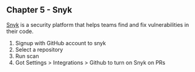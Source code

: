 ## Chapter 5 - Snyk

[Snyk](https://snyk.io/) is a security platform that helps teams find and fix vulnerabilities in their code.

1. Signup with GitHub account to snyk
2. Select a repository
3. Run scan
4. Got Settings > Integrations > Github to turn on Snyk on PRs
